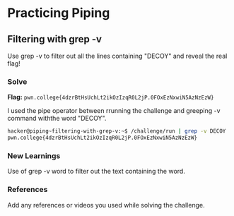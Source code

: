 # Practicing Piping

## Filtering with grep -v
Use grep -v to filter out all the lines containing "DECOY" and reveal the real flag!

### Solve
**Flag:** `pwn.college{4dzrBtHsUchLt2ikOzIzqR0L2jP.0FOxEzNxwiN5AzNzEzW}`

I used the pipe operator between rrunning the challenge and greeping -v command withthe word "DECOY".

```bash
hacker@piping~filtering-with-grep-v:~$ /challenge/run | grep -v DECOY
pwn.college{4dzrBtHsUchLt2ikOzIzqR0L2jP.0FOxEzNxwiN5AzNzEzW}
```

### New Learnings
Use of grep -v word to filter out the text containing the word.

### References 
Add any references or videos you used while solving the challenge.
